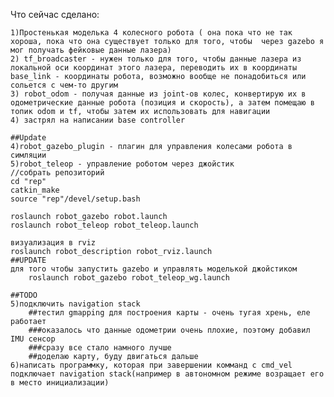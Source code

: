 Что сейчас сделано:

	1)Простенькая моделька 4 колесного робота ( она пока что не так хороша, пока что она существует только для того, чтобы 	через gazebo я мог получать фейковые данные лазера)
	2) tf_broadcaster - нужен только для того, чтобы данные лазера из локальной оси координат этого лазера, переводить их в координаты base_link - координаты робота, возможно вообще не понадобиться или сольется с чем-то другим
	3) robot_odom - получая данные из joint-ов колес, конвертирую их в одометрические данные робота (позиция и скорость), а затем помещаю в топик odom и tf, чтобы затем их использовать для навигации
	4) застрял на написании base controller

	##Update
	4)robot_gazebo_plugin - плагин для управления колесами робота в симляции
	5)robot_teleop - управление роботом через джойстик
	//собрать репозиторий
	cd "rep"
	catkin_make
	source "rep"/devel/setup.bash

	roslaunch robot_gazebo robot.launch 
	roslaunch robot_teleop robot_teleop.launch 

	визуализация в rviz 
	roslaunch robot_description robot_rviz.launch
	##UPDATE
	для того чтобы запустить gazebo и управлять моделькой джойстиком
		roslaunch robot_gazebo robot_teleop_wg.launch

	##TODO
	5)подключить navigation stack 
		##тестил gmapping для построения карты - очень тугая хрень, еле работает
		###оказалось что данные одометрии очень плохие, поэтому добавил IMU сенсор 
		###сразу все стало намного лучше
		##доделаю карту, буду двигаться дальше
	6)написать программку, которая при завершении комманд с cmd_vel подключает navigation stack(например в автономном режиме возращает его в место инициализации)
